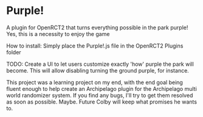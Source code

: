 # Purple!
A plugin for OpenRCT2 that turns everything possible in the park purple! Yes, this is a necessity to enjoy the game

How to install: Simply place the Purple!.js file in the OpenRCT2 Plugins folder

TODO: Create a UI to let users customize exactly 'how' purple the park will become. This will allow disabling turning the ground purple, for instance.

This project was a learning project on my end, with the end goal being fluent enough to help create an Archipelago plugin for the Archipelago multi world randomizer system. If you find any bugs, I'll try to get them resolved as soon as possible. Maybe. Future Colby will keep what promises he wants to.
